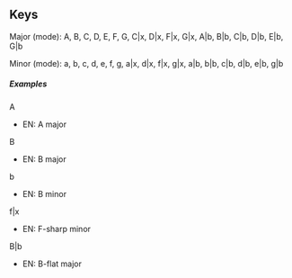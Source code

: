 <jointfile>

## Keys
Major (mode): A, B, C, D, E, F, G, C|x, D|x, F|x, G|x, A|b, B|b, C|b, D|b, E|b, G|b

Minor (mode): a, b, c, d, e, f, g, a|x, d|x, f|x, g|x, a|b, b|b, c|b, d|b, e|b, g|b



##### Examples

A

- EN: A major

B

- EN: B major

b

- EN: B minor

f|x

- EN: F-sharp minor

B|b

- EN: B-flat major
